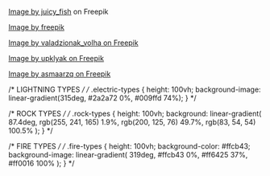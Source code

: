 <a href="https://www.freepik.com/free-vector/rain-droplet-into-rings_90435802.htm#query=water%20element%20symbol&position=10&from_view=keyword&track=ais&uuid=df138dc7-a4d1-4a8e-b32f-108178e1eede">Image by juicy_fish</a> on Freepik

<a href="https://www.freepik.com/free-psd/fire-element-illustration_42064054.htm#fromView=search&page=1&position=51&uuid=f646d0c4-91d3-48e9-8eca-b80f244296d6">Image by freepik</a>

<a href="https://www.freepik.com/free-vector/isometric-tropical-island-with-desert_9166862.htm#fromView=search&page=1&position=4&uuid=fd86a3f0-6451-4053-bd87-6bf64b5665a2">Image by valadzionak_volha on Freepik</a>

<a href="https://www.freepik.com/free-photo/3d-render-flash-lightning-sale-thunder-bolt-icon_35817152.htm#fromView=search&page=1&position=22&uuid=fbca7045-104d-4167-b35c-9fad9f5c10d4">Image by upklyak on Freepik</a>

<a href="https://www.freepik.com/free-vector/textured-background-design_919046.htm#fromView=search&page=1&position=7&uuid=dfffca56-d7f0-4cf3-ac26-838ecc5b51ed">Image by asmaarzq on Freepik</a>


/* LIGHTNING TYPES  */
/* .electric-types {
  height: 100vh;
  background-image: linear-gradient(315deg, #2a2a72 0%, #009ffd 74%);
} */

/* ROCK TYPES  */
/* .rock-types {
  height: 100vh;
  background: linear-gradient(
    87.4deg,
    rgb(255, 241, 165) 1.9%,
    rgb(200, 125, 76) 49.7%,
    rgb(83, 54, 54) 100.5%
  );
} */

/* FIRE TYPES  */
/* .fire-types {
  height: 100vh;
  background-color: #ffcb43;
  background-image: linear-gradient(
    319deg,
    #ffcb43 0%,
    #ff6425 37%,
    #ff0016 100%
  );
} */
